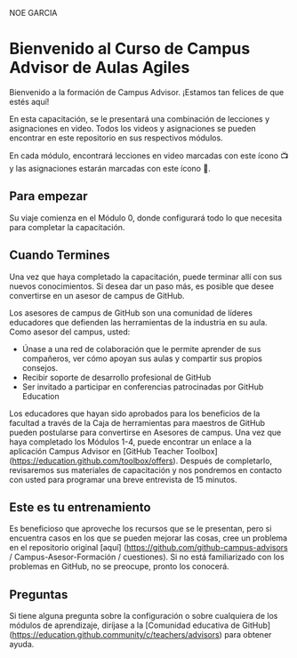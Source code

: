 NOE GARCIA

# Bienvenido al Curso de Campus Advisor de Aulas Agiles
Bienvenido a la formación de Campus Advisor. ¡Estamos tan felices de que estés aquí!

En esta capacitación, se le presentará una combinación de lecciones y asignaciones en video. Todos los videos y asignaciones se pueden encontrar en este repositorio en sus respectivos módulos.  

En cada módulo, encontrará lecciones en video marcadas con este ícono 📺 y las asignaciones estarán marcadas con este ícono 📓.

## Para empezar
Su viaje comienza en el Módulo 0, donde configurará todo lo que necesita para completar la capacitación.

## Cuando Termines
Una vez que haya completado la capacitación, puede terminar allí con sus nuevos conocimientos. Si desea dar un paso más, es posible que desee convertirse en un asesor de campus de GitHub.

Los asesores de campus de GitHub son una comunidad de líderes educadores que defienden las herramientas de la industria en su aula. Como asesor del campus, usted:
- Únase a una red de colaboración que le permite aprender de sus compañeros, ver cómo apoyan sus aulas y compartir sus propios consejos.
- Recibir soporte de desarrollo profesional de GitHub
- Ser invitado a participar en conferencias patrocinadas por GitHub Education
 
Los educadores que hayan sido aprobados para los beneficios de la facultad a través de la Caja de herramientas para maestros de GitHub pueden postularse para convertirse en Asesores de campus.
Una vez que haya completado los Módulos 1-4, puede encontrar un enlace a la aplicación Campus Advisor en [GitHub Teacher Toolbox] (https://education.github.com/toolbox/offers). Después de completarlo, revisaremos sus materiales de capacitación y nos pondremos en contacto con usted para programar una breve entrevista de 15 minutos.

## Este es tu entrenamiento
Es beneficioso que aproveche los recursos que se le presentan, pero si encuentra casos en los que se pueden mejorar las cosas, cree un problema en el repositorio original [aquí] (https://github.com/github-campus-advisors / Campus-Asesor-Formación / cuestiones). Si no está familiarizado con los problemas en GitHub, no se preocupe, pronto los conocerá.

## Preguntas
Si tiene alguna pregunta sobre la configuración o sobre cualquiera de los módulos de aprendizaje, diríjase a la [Comunidad educativa de GitHub] (https://education.github.community/c/teachers/advisors) para obtener ayuda.
